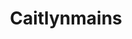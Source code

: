 ---
title: Caitlynmains
crosslinks:
- summonerschool
- leagueoflegends
- IreliaMains
- livven
- ahritime
- DravenMains
---